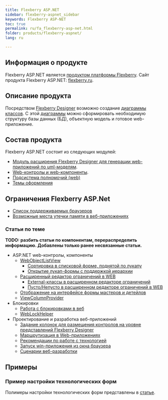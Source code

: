 ```yaml
---
title: Flexberry ASP.NET
sidebar: flexberry-aspnet_sidebar
keywords: Flexberry ASP-NET
toc: true
permalink: ru/fa_flexberry-asp-net.html
folder: products/flexberry-aspnet/
lang: ru

---
```


## Информация о продукте
Flexberry ASP.NET является [продуктом платформы Flexberry](platform-structure.html). Сайт продукта Flexberry ASP.NET: [flexberry.ru](http://flexberry.ru/Flexberry/ForDevelopers/FlexberryASPNet).

## Описание продукта
Посредством [Flexberry Designer](fd_landing_page.html) возможно создание [диаграммы классов](fd_class-diagram.html). С этой [диаграммы](fd_class-diagram.html) можно сформировать необходимую структуру базы данных (БД), объектную модель и готовое web-приложение.

## Состав продукта
Flexberry ASP.NET состоит из следующих модулей:

* [Модуль расширения Flexberry Designer для генерации web-приложений по uml-моделям](flexberry-asp-net-case-plugin.html).
* [Web-контролы и web-компоненты](fa_web-controls.html).
* [Подсистема полномочий (web)](right-manager-in--w-e-b.html)
* [Темы оформления](fa_flexberry-asp-net-themes.html)

## Ограничения Flexberry ASP.Net
* [Список поддерживаемых браузеров](fa_browsers.html)
* [Возможные места утечки памяти в веб-приложениях](fa_memory-leaks.html)

### Статьи по теме
**TODO: разбить статьи по компонентам, перераспределить информацию. Добавлены только ранее несвязанные статьи.**

* ASP.NET web-контролы, компоненты
    + [WebObjectListView](fa_web-object-list-view.html)
        - [Сортировка в списковой форме, поднятой по лукапу](fa_look-up-form-and-sort.html)
        - [Открытие лукап-формы с поддержкой иерархии ](fa_look-up-form-hierarchy-w-o-l-v.html)
    + [Расширенный редактор ограничений в WEB](fa_advanced-limit-editor.html)
        - [External-классы в расширенном редакторе ограничений](fa_web-limit-editor-external-class.html)
        - [Пусто/Непусто в расширенном редакторе ограничений в WEB](fa_web-limit-editor-is-null.html)
    + [Отображение на интерфейсе формы мастеров и детейлов](fo_masters-details.html)
    + [ViewColumnProvider](fa_view-column-provider.html)
* Блокировки
    + [Работа с блокировками в веб](fa_working-with-locks--w-e-b.html)
    + [WebLockHelper](fa_web-lock-helper.html)
* Проектирование и разработка веб-приложений
    + [Задание колонок для размещения контролов на уровне представлений Flexberry Designer](fd_specify-column-controls.html)
    + [Маршрутизация в Web-приложениях](fa_routing.html)
    + [Рекомендации по работе с технологией](fa_tech-recommendations.html)
    + [Запуск win-приложения из окна браузера](fw_win-app-start-from-browser.html)
    + [Сценарии веб-разработки](fa_scenario-web.html)

## Примеры

### Пример настройки технологических форм
Полимеры настройки технологических форм представлены в [статье](fa_technological-forms-customization-example.html).